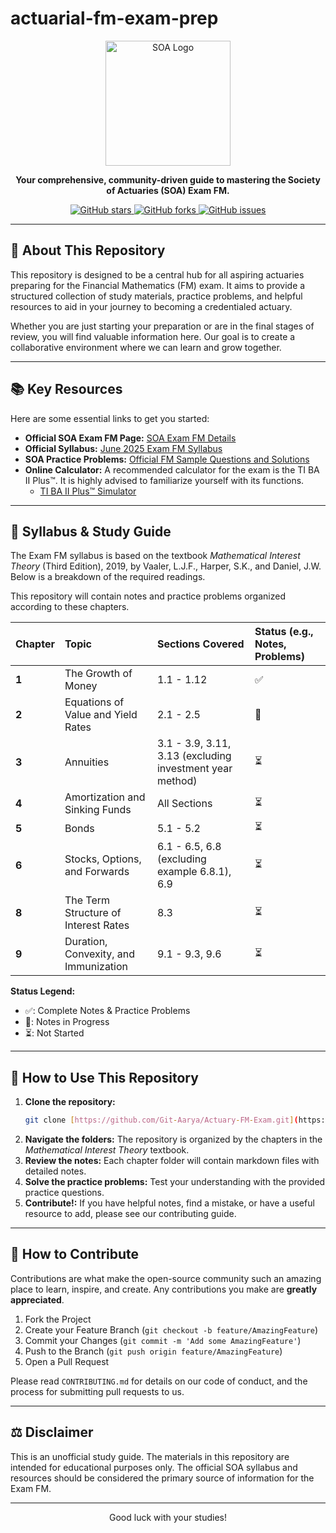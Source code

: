 # actuarial-fm-exam-prep

<p align="center">
  <img src="https://www.soa.org/49344f/globalassets/assets/images/logos/soa-logo-blue-new.svg" alt="SOA Logo" width="200"/>
</p>

<p align="center">
  <strong>Your comprehensive, community-driven guide to mastering the Society of Actuaries (SOA) Exam FM.</strong>
</p>

<p align="center">
    <a href="https://github.com/your-username/actuarial-fm-exam-prep/stargazers">
        <img src="https://img.shields.io/github/stars/your-username/actuarial-fm-exam-prep.svg?style=social&label=Star" alt="GitHub stars">
    </a>
    <a href="https://github.com/your-username/actuarial-fm-exam-prep/network/members">
        <img src="https://img.shields.io/github/forks/your-username/actuarial-fm-exam-prep.svg?style=social&label=Fork" alt="GitHub forks">
    </a>
    <a href="https://github.com/your-username/actuarial-fm-exam-prep/issues">
        <img src="https://img.shields.io/github/issues/your-username/actuarial-fm-exam-prep.svg" alt="GitHub issues">
    </a>
</p>

---

## 🎯 About This Repository

This repository is designed to be a central hub for all aspiring actuaries preparing for the Financial Mathematics (FM) exam. It aims to provide a structured collection of study materials, practice problems, and helpful resources to aid in your journey to becoming a credentialed actuary.

Whether you are just starting your preparation or are in the final stages of review, you will find valuable information here. Our goal is to create a collaborative environment where we can learn and grow together.

---

## 📚 Key Resources

Here are some essential links to get you started:

* **Official SOA Exam FM Page:** [SOA Exam FM Details](https://www.soa.org/education/exam-req/edu-exam-fm-detail/)
* **Official Syllabus:** [June 2025 Exam FM Syllabus](https://www.soa.org/498de0/globalassets/assets/files/edu/2025/spring/syllabi/2025-06-exam-fm-syllabus.pdf)
* **SOA Practice Problems:** [Official FM Sample Questions and Solutions](https://www.soa.org/education/exam-req/edu-exam-fm-detail/edu-exam-fm-sample-quest/)
* **Online Calculator:** A recommended calculator for the exam is the TI BA II Plus™. It is highly advised to familiarize yourself with its functions.
    * [TI BA II Plus™ Simulator](https://www.in2013dollars.com/Financial-Calculators/BA-II-Plus-Financial-Calculator)

---

## 📖 Syllabus & Study Guide

The Exam FM syllabus is based on the textbook *Mathematical Interest Theory* (Third Edition), 2019, by Vaaler, L.J.F., Harper, S.K., and Daniel, J.W. Below is a breakdown of the required readings.

This repository will contain notes and practice problems organized according to these chapters.

| Chapter | Topic | Sections Covered | Status (e.g., Notes, Problems) |
| :--- | :--- | :--- | :--- |
| **1** | The Growth of Money | 1.1 - 1.12 | ✅ |
| **2** | Equations of Value and Yield Rates | 2.1 - 2.5 | 📝 |
| **3** | Annuities | 3.1 - 3.9, 3.11, 3.13 (excluding investment year method) | ⏳ |
| **4** | Amortization and Sinking Funds | All Sections | ⏳ |
| **5** | Bonds | 5.1 - 5.2 | ⏳ |
| **6** | Stocks, Options, and Forwards | 6.1 - 6.5, 6.8 (excluding example 6.8.1), 6.9 | ⏳ |
| **8** | The Term Structure of Interest Rates | 8.3 | ⏳ |
| **9** | Duration, Convexity, and Immunization | 9.1 - 9.3, 9.6 | ⏳ |

**Status Legend:**
* ✅: Complete Notes & Practice Problems
* 📝: Notes in Progress
* ⏳: Not Started

---

## 🚀 How to Use This Repository

1.  **Clone the repository:**
    ```bash
    git clone [https://github.com/Git-Aarya/Actuary-FM-Exam.git](https://github.com/Git-Aarya/Actuary-FM-Exam.git)
    ```
2.  **Navigate the folders:** The repository is organized by the chapters in the *Mathematical Interest Theory* textbook.
3.  **Review the notes:** Each chapter folder will contain markdown files with detailed notes.
4.  **Solve the practice problems:** Test your understanding with the provided practice questions.
5.  **Contribute!:** If you have helpful notes, find a mistake, or have a useful resource to add, please see our contributing guide.

---

## 🤝 How to Contribute

Contributions are what make the open-source community such an amazing place to learn, inspire, and create. Any contributions you make are **greatly appreciated**.

1.  Fork the Project
2.  Create your Feature Branch (`git checkout -b feature/AmazingFeature`)
3.  Commit your Changes (`git commit -m 'Add some AmazingFeature'`)
4.  Push to the Branch (`git push origin feature/AmazingFeature`)
5.  Open a Pull Request

Please read `CONTRIBUTING.md` for details on our code of conduct, and the process for submitting pull requests to us.

---

## ⚖️ Disclaimer

This is an unofficial study guide. The materials in this repository are intended for educational purposes only. The official SOA syllabus and resources should be considered the primary source of information for the Exam FM.

---

<p align="center">
  Good luck with your studies!
</p>
